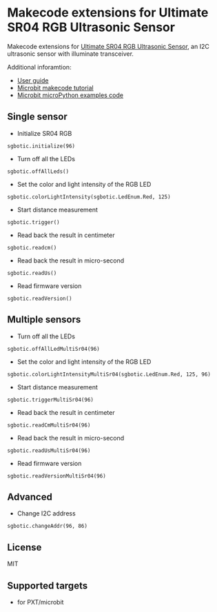 # Makecode extensions for Ultimate SR04 RGB Ultrasonic Sensor

Makecode extensions for [Ultimate SR04 RGB Ultrasonic Sensor](https://www.sgbotic.com/index.php?dispatch=products.view&product_id=3248), an I2C ultrasonic sensor with illuminate transceiver.

Additional inforamtion:
* [User guide](https://www.sgbotic.com/index.php?dispatch=pages.view&page_id=54)
* [Microbit makecode tutorial](https://www.sgbotic.com/index.php?dispatch=pages.view&page_id=56)
* [Microbit microPython examples code](https://github.com/SGBotic/Microbit-microPython-Examples-for-Ultimate-SR04-RGB)

## Single sensor

* Initialize SR04 RGB
```blocks
sgbotic.initialize(96)
```

* Turn off all the LEDs
```blocks
sgbotic.offAllLeds()
```

* Set the color and light intensity of the RGB LED
```blocks
sgbotic.colorLightIntensity(sgbotic.LedEnum.Red, 125)
```

* Start distance measurement
```blocks
sgbotic.trigger()
```

* Read back the result in centimeter
```blocks
sgbotic.readcm()
```

* Read back the result in micro-second
```blocks
sgbotic.readUs()
```

* Read firmware version
```blocks
sgbotic.readVersion()
```

## Multiple sensors

* Turn off all the LEDs
```blocks
sgbotic.offAllLedMultiSr04(96)
```

* Set the color and light intensity of the RGB LED
```blocks
sgbotic.colorLightIntensityMultiSr04(sgbotic.LedEnum.Red, 125, 96)
```

* Start distance measurement
```blocks
sgbotic.triggerMultiSr04(96)
```

* Read back the result in centimeter
```blocks
sgbotic.readCmMultiSr04(96)
```

* Read back the result in micro-second
```blocks
sgbotic.readUsMultiSr04(96)
```

* Read firmware version
```blocks
sgbotic.readVersionMultiSr04(96)
```

## Advanced

* Change I2C address
```blocks
sgbotic.changeAddr(96, 86)
```

## License

MIT

## Supported targets

* for PXT/microbit

